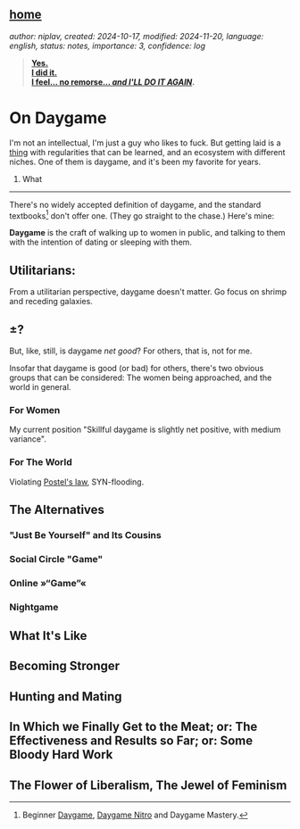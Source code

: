 [home](./index.md)
------------------

*author: niplav, created: 2024-10-17, modified: 2024-11-20, language: english, status: notes, importance: 3, confidence: log*

> __[Yes.  
I did it.  
I feel… no remorse… *and I'LL DO IT AGAIN*](https://www.youtube.com/watch?v=8RadZKL85yM).__

On Daygame
===========

I'm not an intellectual, I'm just a
guy who likes to fuck. But getting laid is a
[thing](https://tsvibt.blogspot.com/2022/08/the-thingness-of-things.html)
with regularities that can be learned, and an ecosystem with different
niches. One of them is daygame, and it's been my favorite for years.

1) What
--------

There's no widely accepted definition of daygame, and the standard
textbooks[^1] don't offer one. (They go straight to the chase.) Here's
mine:

__Daygame__ is the craft of walking up to women in public, and talking
to them with the intention of dating or sleeping with them.

[^1]: Beginner [Daygame](https://www.goodreads.com/en/book/show/36009850-beginner-daygame), [Daygame Nitro](https://www.goodreads.com/book/show/166195305-daygame-nitro) and Daygame Mastery<!--TODO: add mastery link-->.

Utilitarians:
--------------

From a utilitarian perspective, daygame doesn't matter. Go focus on
shrimp and receding galaxies.

±?
---

<!--TODO: comment from https://manifold.markets/market/will-niplav-get-laid-by-eoy-2025?tab=comments#3pgnvm4i1zl-->

But, like, still, is daygame *net good*? For others, that is, not for me.

Insofar that daygame is good (or bad) for others, there's two obvious
groups that can be considered: The women being approached, and the world
in general.

### For Women

My current position "Skillful daygame is slightly net positive, with
medium variance".

### For The World

Violating [Postel's law](https://en.wikipedia.org/wiki/Postel's_Law),
SYN-flooding<!--TODO: link-->.

The Alternatives
-----------------

### "Just Be Yourself" and Its Cousins

### Social Circle "Game"

### Online »“Game”«

### Nightgame

What It's Like
---------------

Becoming Stronger
------------------

Hunting and Mating
-------------------

In Which we Finally Get to the Meat; or: The Effectiveness and Results so Far; or: Some Bloody Hard Work
----------------------------------------------------------------------------------------------------------

The Flower of Liberalism, The Jewel of Feminism
-------------------------------------------------
